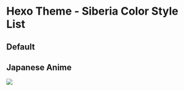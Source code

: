 # Hexo Theme - Siberia Color Style List

## Default

## Japanese Anime
![](https://i.imgur.com/pRPWm7T.jpg)
